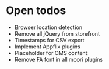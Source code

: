 # Open todos

* Browser location detection
* Remove all jQuery from storefront
* Timestamps for CSV export
* Implement Appflix plugins
* Placeholder for CMS content
* Remove FA font in all moori plugins
